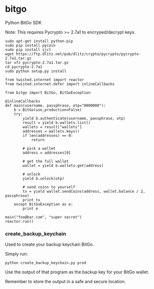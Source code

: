 # bitgo

Python BitGo SDK

Note: This requires Pycrypto >= 2.7a1 to encryped/decrypt keys.

```
sudo apt-get install python-pip
sudo pip install pycoin
sudo pip install sjcl
wget https://ftp.dlitz.net/pub/dlitz/crypto/pycrypto/pycrypto-2.7a1.tar.gz
tar xfz pycrypto-2.7a1.tar.gz
cd pycrypto-2.7a1
sudo python setup.py install
```


    from twisted.internet import reactor
    from twisted.internet.defer import inlineCallbacks
    
    from bitgo import BitGo, BitGoException
    
    @inlineCallbacks
    def main(username, passphrase, otp="0000000"):
        b = BitGo(use_production=False)
        try:
            yield b.authenticate(username, passphrase, otp)
            result = yield b.wallets.list()
            wallets = result["wallets"]
            addresses = wallets.keys()
            if len(addresses) == 0:
                return

            # pick a wallet
            address = addresses[0]
    
            # get the full wallet
            wallet = yield b.wallets.get(address)
    
            # unlock
            yield b.unlock(otp)
    
            # send coins to yourself
            tx = yield wallet.sendCoins(address, wallet.balance / 2, passphrase)
            print tx
        except BitGoException as e:
            print e

    main("foo@bar.com", "super secret")
    reactor.run()

### create_backup_keychain

Used to create your backup keychain BitGo.

Simply run:

```
python create_backup_keychain.py prod
```

Use the output of that program as the backup key for your BitGo wallet.

Remember to store the output in a safe and secure location.